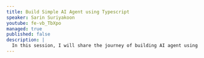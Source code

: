```yaml
---
title: Build Simple AI Agent using Typescript
speaker: Sarin Suriyakoon
youtube: fe-vb_TbXpo
managed: true
published: false
description: |
  In this session, I will share the journey of building AI agent using Typescript. The tech stack I use is Next.js, OpenAI API. To be specific, the prompt I use is called ReAct prompting pattern.
---
```

